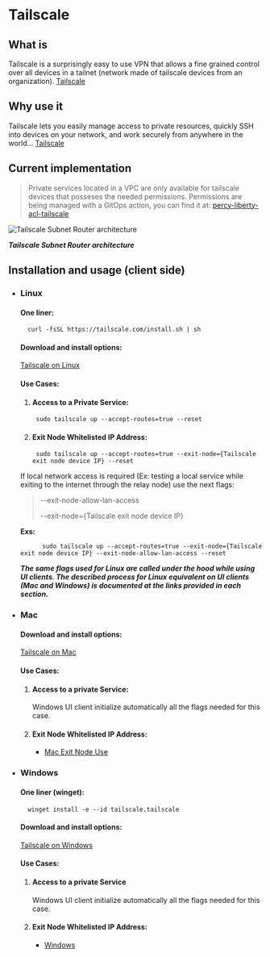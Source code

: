 # Tailscale

##  What is

Tailscale is a surprisingly easy to use VPN that allows a fine grained control over all devices in a tailnet (network made of tailscale devices from an organization). [Tailscale](https://tailscale.com/)

##  Why use it

Tailscale lets you easily manage access to private resources, quickly SSH into devices on your network, and work securely from anywhere in the world... [Tailscale](https://tailscale.com/)

## Current implementation

>Private services located in a VPC are only available for tailscale devices that posseses the needed permissions. Permissions are being managed with a GitOps action, you can find it at: [percy-liberty-acl-tailscale](https://github.com/gitMLS/percy-liberty-acl-tailscale)

![Tailscale Subnet Router architecture](https://docs.gruntwork.io/assets/images/tailscale-subnet-router-architecture-e55ea6b8a3cd3977ddb4520d4db25c5a.png "Tailscale Subnet Router architecture")

***Tailscale Subnet Router architecture***

## Installation and usage (client side)

- ### **Linux**
    
    #### **One liner:**

        curl -fsSL https://tailscale.com/install.sh | sh

    #### **Download and install options:**
    
    [Tailscale on Linux](https://tailscale.com/download/linux)

    #### **Use Cases:**
    1. #### **Access to a Private Service:**

            sudo tailscale up --accept-routes=true --reset    

    2. #### **Exit Node Whitelisted IP Address:**
    
            sudo tailscale up --accept-routes=true --exit-node={Tailscale exit node device IP} --reset

    
    If local network access is required (Ex: testing a local service while exiting to the internet through the relay node) use the next flags:

    >    --exit-node-allow-lan-access
    >
    >    --exit-node={Tailscale exit node device IP} 
    >
    **Exs:**

            sudo tailscale up --accept-routes=true --exit-node={Tailscale exit node device IP} --exit-node-allow-lan-access --reset
    
    ***The same flags used for Linux are called under the hood while using UI clients. The described process for Linux equivalent on UI clients (Mac and Windows) is documented at the links provided in each section.***

- ### **Mac**

    #### **Download and install options:**
    
    [Tailscale on Mac](https://tailscale.com/download/mac)
  
    #### **Use Cases:**

    1. #### **Access to a private Service:**
        
        Windows UI client initialize automatically all the flags needed for this case.
        
    2. #### **Exit Node Whitelisted IP Address:**
    
        - [Mac Exit Node Use](https://tailscale.com/kb/1103/exit-nodes/?tab=macos#:~:text=You%20can%20use%20an%20exit%20node%20from%20the%20menu%20bar)

- ### **Windows** 

    #### **One liner (winget):**

        winget install -e --id tailscale.tailscale

    #### **Download and install options:**
    
    [Tailscale on Windows](https://tailscale.com/download/windows)    
    
    #### **Use Cases:**

    1. #### **Access to a private Service**
    
        Windows UI client initialize automatically all the flags needed for this case.

    2. #### **Exit Node Whitelisted IP Address:**

        - [Windows](https://tailscale.com/kb/1103/exit-nodes/?tab=windows#:~:text=You%20can%20use%20an%20exit%20node%20from%20the%20system%20tray%20menu)    

